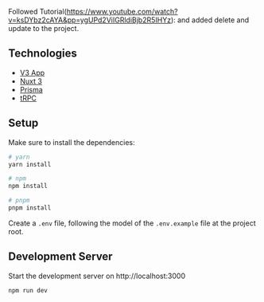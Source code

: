 Followed Tutorial(https://www.youtube.com/watch?v=ksDYbz2cAYA&pp=ygUPd2ViIGRldiBjb2R5IHYz):
and added delete and update to the project. 

##  Technologies

- [V3 App](https://create-v3-app.vercel.app/)
- [Nuxt 3](https://nuxt.com/docs)
- [Prisma](https://prisma.io)
- [tRPC](https://trpc.io)


## Setup

Make sure to install the dependencies:

```bash
# yarn
yarn install

# npm
npm install

# pnpm
pnpm install
```

Create a `.env` file, following the model of the `.env.example` file at the project root.

## Development Server

Start the development server on http://localhost:3000

```bash
npm run dev
```
